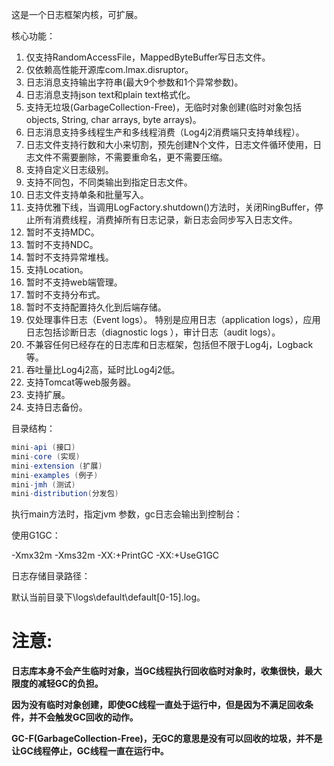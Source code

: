 这是一个日志框架内核，可扩展。

核心功能：

01. 仅支持RandomAccessFile，MappedByteBuffer写日志文件。
02. 仅依赖高性能开源库com.lmax.disruptor。
03. 日志消息支持输出字符串(最大9个参数和1个异常参数)。
04. 日志消息支持json text和plain text格式化。
05. 支持无垃圾(GarbageCollection-Free)，无临时对象创建(临时对象包括objects, String, char arrays, byte arrays)。
06. 日志消息支持多线程生产和多线程消费（Log4j2消费端只支持单线程）。
07. 日志文件支持行数和大小来切割，预先创建N个文件，日志文件循环使用，日志文件不需要删除，不需要重命名，更不需要压缩。
08. 支持自定义日志级别。
09. 支持不同包，不同类输出到指定日志文件。
10. 日志文件支持单条和批量写入。
11. 支持优雅下线，当调用LogFactory.shutdown()方法时，关闭RingBuffer，停止所有消费线程，消费掉所有日志记录，新日志会同步写入日志文件。
12. 暂时不支持MDC。
13. 暂时不支持NDC。
14. 暂时不支持异常堆栈。
15. 支持Location。
16. 暂时不支持web端管理。
17. 暂时不支持分布式。
18. 暂时不支持配置持久化到后端存储。
19. 仅处理事件日志（Event logs）。 特别是应用日志（application logs），应用日志包括诊断日志（diagnostic logs ），审计日志（audit logs）。
20. 不兼容任何已经存在的日志库和日志框架，包括但不限于Log4j，Logback等。
21. 吞吐量比Log4j2高，延时比Log4j2低。
22. 支持Tomcat等web服务器。
23. 支持扩展。
24. 支持日志备份。

目录结构：

```java
mini-api (接口)
mini-core (实现)
mini-extension (扩展)
mini-examples (例子)
mini-jmh (测试)
mini-distribution(分发包)
```

执行main方法时，指定jvm 参数，gc日志会输出到控制台：

使用G1GC：

-Xmx32m -Xms32m -XX:+PrintGC -XX:+UseG1GC

日志存储目录路径：

默认当前目录下\logs\default\default[0-15].log。

# **注意:**

**日志库本身不会产生临时对象，当GC线程执行回收临时对象时，收集很快，最大限度的减轻GC的负担。**

**因为没有临时对象创建，即使GC线程一直处于运行中，但是因为不满足回收条件，并不会触发GC回收的动作。**

**GC-F(GarbageCollection-Free)，无GC的意思是没有可以回收的垃圾，并不是让GC线程停止，GC线程一直在运行中。**
